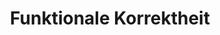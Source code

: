 ---
layout: page
title: Funktionale Korrektheit
permalink: /software-qualitaet/funktionale-angemessenheit/korrektheit
---